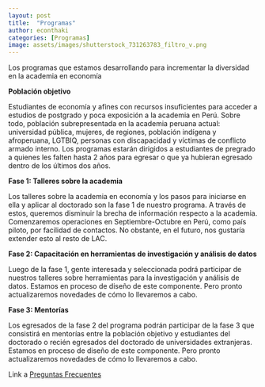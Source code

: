 ```yaml
---
layout: post
title:  "Programas"
author: econthaki
categories: [Programas]
image: assets/images/shutterstock_731263783_filtro_v.png
---
```


Los programas que estamos desarrollando para incrementar la diversidad en la academia en economía



**Población objetivo**

Estudiantes de economía y afines con recursos insuficientes para acceder a estudios de postgrado y poca exposición a la academia en Perú. Sobre todo, población subrepresentada en la academia peruana actual:  universidad pública, mujeres, de regiones, población indígena y afroperuana, LGTBIQ, personas con discapacidad y víctimas de conflicto armado interno. Los programas estarán dirigidos a estudiantes de pregrado a quienes les falten hasta 2 años para egresar o que ya hubieran egresado dentro de los últimos dos años.

**Fase 1: Talleres sobre la academia**

Los talleres sobre la academia en economía y los pasos para iniciarse en ella y aplicar al doctorado son la fase 1 de nuestro programa. A través de estos, queremos disminuir la brecha de información respecto a la academia. Comenzaremos operaciones en Septiembre-Octubre en Perú, como país piloto, por facilidad de contactos. No obstante, en el futuro, nos gustaría extender esto al resto de LAC.

**Fase 2: Capacitación en herramientas de investigación y análisis de datos**

Luego de la fase 1, gente interesada y seleccionada podrá participar de nuestros talleres sobre herramientas para la investigación y análisis de datos. Estamos en proceso de diseño de este componente. Pero pronto actualizaremos novedades de cómo lo llevaremos a cabo.

**Fase 3: Mentorías**

Los egresados de la fase 2 del programa podrán participar de la fase 3 que consistirá en mentorías entre la población objetivo y estudiantes del doctorado o recién egresados del doctorado de universidades extranjeras. Estamos en proceso de diseño de este componente. Pero pronto actualizaremos novedades de cómo lo llevaremos a cabo.

Link a  [Preguntas Frecuentes][pregfreq-link]

[pregfreq-link]:   https://econthaki.github.io/recursos/2021/01/06/pregfreq.html

